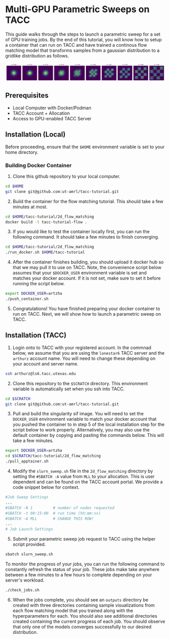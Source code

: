 # Multi-GPU Parametric Sweeps on TACC

This guide walks through the steps to launch a parametric sweep for a set of GPU training jobs. By the end of this tutorial, you will know how to setup a container that can run on TACC and have trained a continous flow matching model that transforms samples from a gaussian distribution to a gridlike distribution as follows.

![Flow Matching Output](./example.png)

## Prerequisites

- Local Computer with Docker/Podman
- TACC Account + Allocation
- Access to GPU-enabled TACC Server

## Installation (Local)

Before proceeding, ensure that the `$HOME` environment variable is set to your home directory.

### Building Docker Container

1. Clone this github repository to your local computer. 
```bash
cd $HOME
git clone git@github.com:ut-amrl/tacc-tutorial.git
```

2. Build the container for the flow matching tutorial. This should take a few minutes at most.
```bash
cd $HOME/tacc-tutorial/2d_flow_matching
docker build -t tacc-tutorial-flow .
```

3. If you would like to test the container locally first, you can run the following command. It should take a few minutes to finish converging.

```bash
cd $HOME/tacc-tutorial/2d_flow_matching
./run_docker.sh $HOME/tacc-tutorial
```

4. After the container finishes building, you should upload it docker hub so that we may pull it to use on TACC. Note, the convenience script below assumes that your `$DOCKER_USER` environment variable is set and matches your docker account. If it is not set, make sure to set it before running the script below.

```bash
export DOCKER_USER=artzha
./push_container.sh
```

5. Congratulations! You have finished preparing your docker container to run on TACC. Next, we will show how to launch a parametric sweep on TACC.


## Installation (TACC)

1. Login onto to TACC with your registered account. In the commnad below, we assume that you are using the `lonestar6` TACC server and the `arthurz` account name. You will need to change these depending on your account and server name.
```bash
ssh arthurz@ls6.tacc.utexas.edu
```

2. Clone this repository to the `$SCRATCH` directory. This environment variable is automatically set when you ssh into TACC.
```bash
cd $SCRATCH
git clone git@github.com:ut-amrl/tacc-tutorial.git
```

3. Pull and build the singularity sif image. You will need to set the `DOCKER_USER` environment variable to match your docker account that you pushed the container to in step 5 of the local installation step for the script below to work properly. Alternatively, you may also use the default container by copying and pasting the commands below. This will take a few minutes. 
```bash
export DOCKER_USER=artzha
cd $SCRATCH/tacc-tutorial/2d_flow_matching
./pull_apptainer.sh
```

4. Modify the `slurn_sweep.sh` file in the `2d_flow_matching` directory by setting the `#SBATCH -A` value from `MLL` to your allocation. This is user dependent and can be found on the TACC account portal. We provide a code snippet below for context.

```bash
#Job Sweep Settings
...
#SBATCH -N 1         # number of nodes requested
#SBATCH -t 00:15:00  # run time (hh:mm:ss) 
#SBATCH -A MLL       # CHANGE THIS ROW!
...
# Job Launch Settings
```

5. Submit your parametric sweep job request to TACC using the helper script provided.

```bash
sbatch slurn_sweep.sh
```

To monitor the progress of your jobs, you can run the following command to constantly refresh the status of your job. These jobs make take anywhere between a few minutes to a few hours to complete depending on your server's workload.

```bash
./check_jobs.sh
```

6. When the jobs complete, you should see an `outputs` directory be created with three directories containing sample visualizations from each flow matching model that you trained along with the hyperparameters for each. You should also see additional directories created containing the current progress of each job. You should observe that only one of the models converges successfully to our desired distribution.


